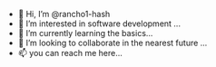 - 👋 Hi, I’m @rancho1-hash
- 👀 I’m interested in software development  ...
- 🌱 I’m currently learning the basics...
- 💞️ I’m looking to collaborate in the nearest future ...
- 📫 you can reach me here...

<!---
rancho1-hash/rancho1-hash is a ✨ special ✨ repository because its `README.md` (this file) appears on your GitHub profile.
You can click the Preview link to take a look at your changes.
--->
